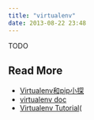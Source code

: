 ```yaml
---
title: "virtualenv"
date: 2013-08-22 23:48
---
```


TODO

## Read More ##

* [Virtualenv和pip小探](http://mengzhuo.org/blog/virtualenv%E5%92%8Cpip%E5%B0%8F%E6%8E%A2.html)
* [virtualenv doc](https://virtualenv-chinese-docs.readthedocs.org/en/latest/)
* [Virtualenv Tutorial](http://simononsoftware.com/virtualenv-tutorial/)(
